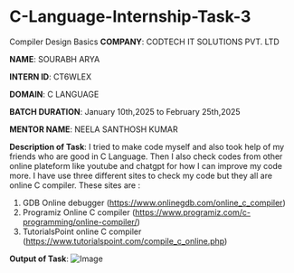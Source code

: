 # C-Language-Internship-Task-3
Compiler Design Basics
**COMPANY**: CODTECH IT SOLUTIONS PVT. LTD

**NAME**: SOURABH ARYA

**INTERN ID**: CT6WLEX

**DOMAIN**: C LANGUAGE

**BATCH DURATION**: January 10th,2025 to February 25th,2025

**MENTOR NAME**:  NEELA SANTHOSH KUMAR

**Description of Task**: I tried to make code myself and also took help of my friends who are good in C Language. Then I also check codes from other online plateform like youtube and chatgpt for how I can improve my code more.  I have use three different sites to check my code but they all are online C compiler. These sites are :
1. GDB Online debugger (https://www.onlinegdb.com/online_c_compiler)
2. Programiz Online C compiler (https://www.programiz.com/c-programming/online-compiler/)
3. TutorialsPoint online C compiler (https://www.tutorialspoint.com/compile_c_online.php)

**Output of Task**: ![Image](https://github.com/user-attachments/assets/c8f2e721-7b14-42b1-be7b-f04c2d627c0e)
